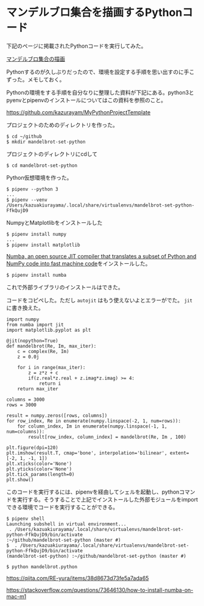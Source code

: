 # マンデルブロ集合を描画するPythonコード

下記のページに掲載されたPythonコードを実行してみた。

[マンデルブロ集合の描画](https://qiita.com/r_09/items/b6c83ee15717da21371e)

Pythonするのが久しぶりだったので、環境を設定する手順を思い出すのに手こずった。メモしておく。

Pythonの環境をする手順を自分なりに整理した資料が下記にある。python3とpyenvとpipenvのインストールについてはこの資料を参照のこと。

https://github.com/kazurayam/MyPythonProjectTemplate


プロジェクトのためのディレクトリを作った。

```
$ cd ~/github
$ mkdir mandelbrot-set-python
```

プロジェクトのディレクトリにcdして
```
$ cd mandelbrot-set-python
```

Python仮想環境を作った。
```
$ pipenv --python 3
...
$ pipenv --venv
/Users/kazuakiurayama/.local/share/virtualenvs/mandelbrot-set-python-FfkQujD9
```

NumpyとMatplotlibをインストールした
```
$ pipenv install numpy
...
$ pipenv install matplotlib
```

[Numba, an open source JIT compiler that translates a subset of Python and NumPy code into fast machine code](https://numba.pydata.org/)をインストールした。

```
$ pipenv install numba
```

これで外部ライブラリのインストールはできた。

コードをコピペした。ただし `autojit` はもう使えないよとエラーがでた。 `jit` に書き換えた。

```
import numpy
from numba import jit
import matplotlib.pyplot as plt

@jit(nopython=True)
def mandelbrot(Re, Im, max_iter):
    c = complex(Re, Im)
    z = 0.0j

    for i in range(max_iter):
        z = z*z + c
        if(z.real*z.real + z.imag*z.imag) >= 4:
            return i
    return max_iter

columns = 3000
rows = 3000

result = numpy.zeros([rows, columns])
for row_index, Re in enumerate(numpy.linspace(-2, 1, num=rows)):
    for column_index, Im in enumerate(numpy.linspace(-1, 1, num=columns)):
        result[row_index, column_index] = mandelbrot(Re, Im , 100)

plt.figure(dpi=120)
plt.imshow(result.T, cmap='bone', interpolation='bilinear', extent=[-2, 1, -1, 1])
plt.xticks(color='None')
plt.yticks(color='None')
plt.tick_params(length=0)
plt.show()
```

このコードを実行するには、pipenvを経由してシェルを起動し、pythonコマンドを実行する。そうすることで上記でインストールした外部モジュールをimportできる環境でコードを実行することができる。
```
$ pipenv shell
Launching subshell in virtual environment...
 . /Users/kazuakiurayama/.local/share/virtualenvs/mandelbrot-set-python-FfkQujD9/bin/activate
:~/github/mandelbrot-set-python (master #)
$  . /Users/kazuakiurayama/.local/share/virtualenvs/mandelbrot-set-python-FfkQujD9/bin/activate
(mandelbrot-set-python) :~/github/mandelbrot-set-python (master #)

```

```
$ python mandelbrot.python
```
https://qiita.com/RE-yura/items/38d8673d73fe5a7ada65


https://stackoverflow.com/questions/73646130/how-to-install-numba-on-mac-m1
